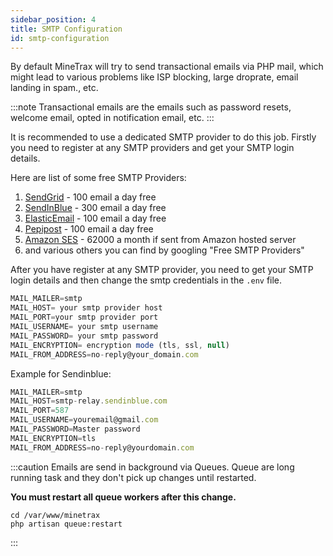 ```yaml
---
sidebar_position: 4
title: SMTP Configuration
id: smtp-configuration
---
```


By default MineTrax will try to send transactional emails via PHP mail, which might lead to various problems like ISP blocking, large droprate, email landing in spam., etc.

:::note
Transactional emails are the emails such as password resets, welcome email, opted in notification email, etc.
:::

It is recommended to use a dedicated SMTP provider to do this job.
Firstly you need to register at any SMTP providers and get your SMTP login details.

Here are list of some free SMTP Providers:
1. [SendGrid](https://sendgrid.com/) - 100 email a day free
2. [SendInBlue](https://www.sendinblue.com/) - 300 email a day free
3. [ElasticEmail](https://elasticemail.com/) - 100 email a day free
4. [Pepipost](https://www.pepipost.com/) - 100 email a day free
5. [Amazon SES](https://aws.amazon.com/ses/) - 62000 a month if sent from Amazon hosted server
6. and various others you can find by googling "Free SMTP Providers"

After you have register at any SMTP provider, you need to get your SMTP login details and then change the smtp credentials in the `.env` file.
```js
MAIL_MAILER=smtp
MAIL_HOST= your smtp provider host
MAIL_PORT=your smtp provider port
MAIL_USERNAME= your smtp username
MAIL_PASSWORD= your smtp password
MAIL_ENCRYPTION= encryption mode (tls, ssl, null)
MAIL_FROM_ADDRESS=no-reply@your_domain.com
```

Example for Sendinblue:
```js
MAIL_MAILER=smtp
MAIL_HOST=smtp-relay.sendinblue.com
MAIL_PORT=587
MAIL_USERNAME=youremail@gmail.com
MAIL_PASSWORD=Master password
MAIL_ENCRYPTION=tls
MAIL_FROM_ADDRESS=no-reply@yourdomain.com
```

:::caution
Emails are send in background via Queues.
Queue are long running task and they don't pick up changes until restarted.

__You must restart all queue workers after this change.__
```
cd /var/www/minetrax
php artisan queue:restart
```
:::
